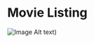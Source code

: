 # Movie Listing

![Image Alt text]('https://firebasestorage.googleapis.com/v0/b/my-panel-17e33.appspot.com/o/github-img%2FCover.jpg?alt=media&token=d8e83d61-d8fd-48cd-88e0-8623314e8647'))
